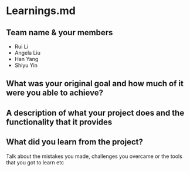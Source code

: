 # Learnings.md

## Team name & your members
* Rui Li
* Angela Liu
* Han Yang
* Shiyu Yin

## What was your original goal and how much of it were you able to achieve?

## A description of what your project does and the functionality that it provides

## What did you learn from the project? 
Talk about the mistakes you made, challenges you overcame or the tools that you got to learn etc
